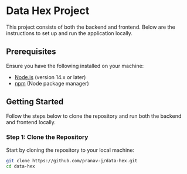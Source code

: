 # Data Hex Project

This project consists of both the backend and frontend. Below are the instructions to set up and run the application locally.

## Prerequisites

Ensure you have the following installed on your machine:
- [Node.js](https://nodejs.org/) (version 14.x or later)
- [npm](https://www.npmjs.com/) (Node package manager)

## Getting Started

Follow the steps below to clone the repository and run both the backend and frontend locally.

### Step 1: Clone the Repository

Start by cloning the repository to your local machine:

```bash
git clone https://github.com/pranav-j/data-hex.git
cd data-hex
